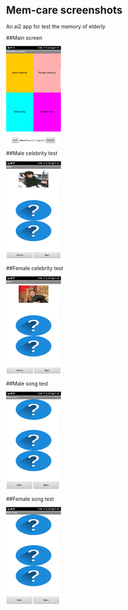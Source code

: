 # Mem-care screenshots
An ai2 app for test the memory of elderly

##Main screen

<img src="https://github.com/htchu/mem-care/blob/master/Screenshots/screen0.png" width="150">

##Male celebrity test

<img src="https://github.com/htchu/mem-care/blob/master/Screenshots/screen1-1.png" width="150">

##Female celebrity test

<img src="https://github.com/htchu/mem-care/blob/master/Screenshots/screen2-1.png" width="150">

##Male song test

<img src="https://github.com/htchu/mem-care/blob/master/Screenshots/screen3-1.png" width="150">

##Female song test

<img src="https://github.com/htchu/mem-care/blob/master/Screenshots/screen4-1.png" width="150">
